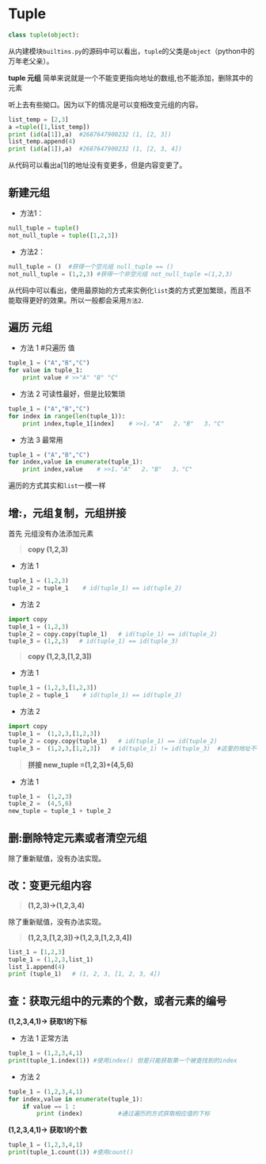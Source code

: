 Tuple
===
```python
class tuple(object):
```
从内建模块``builtins.py``的源码中可以看出，``tuple``的父类是``object``（python中的万年老父亲）。

**tuple 元组**
简单来说就是一个不能变更指向地址的数组,也不能添加，删除其中的元素

听上去有些拗口。因为以下的情况是可以变相改变元组的内容。
```python
list_temp = [2,3]
a =tuple([1,list_temp]) 
print (id(a[1]),a)  #2687647900232 (1, [2, 3])
list_temp.append(4)
print (id(a[1]),a)  #2687647900232 (1, [2, 3, 4])
```
从代码可以看出a[1]的地址没有变更多，但是内容变更了。



## 新建元组
+ 方法1：
```python
null_tuple = tuple()
not_null_tuple = tuple([1,2,3]) 
```
+ 方法2：
```python
null_tuple = ()  #获得一个空元组 null_tuple == ()
not_null_tuple = (1,2,3) #获得一个非空元组 not_null_tuple =(1,2,3)
```
从代码中可以看出，使用最原始的方式来实例化``list``类的方式更加繁琐，而且不能取得更好的效果。所以一般都会采用`方法2`.

## 遍历 元组  
+ 方法 1 #只遍历 值 
```python
tuple_1 = ("A","B","C")
for value in tuple_1:
    print value # >>"A" "B" "C"
```
+ 方法 2 可读性最好，但是比较繁琐
```python
tuple_1 = ("A","B","C")
for index in range(len(tuple_1)):
    print index,tuple_1[index]    # >>1，"A"   2，"B"   3，"C"
```
+ 方法 3 最常用
```python
tuple_1 = ("A","B","C")
for index,value in enumerate(tuple_1):
    print index,value    # >>1，"A"   2，"B"   3，"C"
```
遍历的方式其实和``list``一模一样

## 增:，元组复制，元组拼接
首先 元组没有办法添加元素
>**copy (1,2,3)**
+ 方法 1
```python
tuple_1 = (1,2,3)
tuple_2 = tuple_1    # id(tuple_1) == id(tuple_2)
```
+ 方法 2
```python
import copy
tuple_1 = (1,2,3)
tuple_2 = copy.copy(tuple_1)   # id(tuple_1) == id(tuple_2)
tuple_3 = (1,2,3)   # id(tuple_1) == id(tuple_3)
```
>**copy (1,2,3,[1,2,3])**
+ 方法 1
```python
tuple_1 = (1,2,3,[1,2,3])
tuple_2 = tuple_1    # id(tuple_1) == id(tuple_2)
```
+ 方法 2
```python
import copy
tuple_1 =  (1,2,3,[1,2,3])
tuple_2 = copy.copy(tuple_1)   # id(tuple_1) == id(tuple_2)
tuple_3 =  (1,2,3,[1,2,3])   # id(tuple_1) != id(tuple_3)  #这里的地址不一样哦
```
>**拼接 new_tuple =(1,2,3)+(4,5,6)**
+ 方法 1
```python
tuple_1 =  (1,2,3)
tuple_2 =  (4,5,6)
new_tuple = tuple_1 + tuple_2 
```
## 删:删除特定元素或者清空元组
除了重新赋值，没有办法实现。

## 改：变更元组内容
>**(1,2,3)->(1,2,3,4)**

除了重新赋值，没有办法实现。

>**(1,2,3,[1,2,3])->(1,2,3,[1,2,3,4])**
```python
list_1 = [1,2,3]
tuple_1 = (1,2,3,list_1)
list_1.append(4)
print (tuple_1)   # (1, 2, 3, [1, 2, 3, 4])
```
## 查：获取元组中的元素的个数，或者元素的编号
**(1,2,3,4,1)-> 获取1的下标**
+ 方法 1 正常方法
```python
tuple_1 = (1,2,3,4,1)
print(tuple_1.index(1)) #使用index() 但是只能获取第一个被查找到的index
```
+ 方法 2
```python
tuple_1 = (1,2,3,4,1)
for index,value in enumerate(tuple_1):
    if value == 1 :
        print (index)          #通过遍历的方式获取相应值的下标
```
**(1,2,3,4,1)-> 获取1的个数**
```python
tuple_1 = (1,2,3,4,1)
print(tuple_1.count(1)) #使用count()
```
